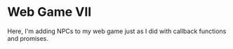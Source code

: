 # Web Game VII

Here, I'm adding NPCs to my web game just as I did with callback functions and promises. 